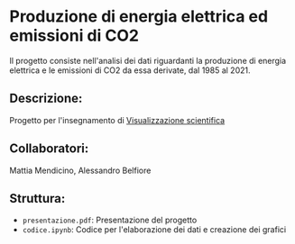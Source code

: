 # Produzione di energia elettrica ed emissioni di CO2

Il progetto consiste nell'analisi dei dati riguardanti 
la produzione di energia elettrica e le emissioni di CO2 da essa derivate, dal 1985 al 2021.

## Descrizione:
Progetto per l'insegnamento di [Visualizzazione scientifica](https://www.unimi.it/it/corsi/insegnamenti-dei-corsi-di-laurea/2024/visualizzazione-scientifica)

## Collaboratori:
Mattia Mendicino, Alessandro Belfiore

## Struttura:
- `presentazione.pdf`: Presentazione del progetto
- `codice.ipynb`: Codice per l'elaborazione dei dati e creazione dei grafici